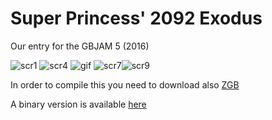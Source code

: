 # Super Princess' 2092 Exodus

Our entry for the GBJAM 5 (2016)

![scr1](https://github.com/Zal0/gbjam2016/blob/develop/res/marketing/scrnshot/bgb00001.png?raw=true) ![scr4](https://github.com/Zal0/gbjam2016/blob/develop/res/marketing/scrnshot/bgb00004.png?raw=true) ![gif](https://github.com/Zal0/gbjam2016/raw/develop/res/marketing/gifs/fly.gif?raw=true) ![scr7](https://github.com/Zal0/gbjam2016/blob/develop/res/marketing/scrnshot/bgb00007.png?raw=true)![scr9](https://github.com/Zal0/gbjam2016/blob/develop/res/marketing/scrnshot/bgb00009.png?raw=true)



In order to compile this you need to download also [ZGB](https://github.com/Zal0/ZGB)

A binary version is available [here](https://sergeeo.itch.io/super-princess-2092-exodus)
